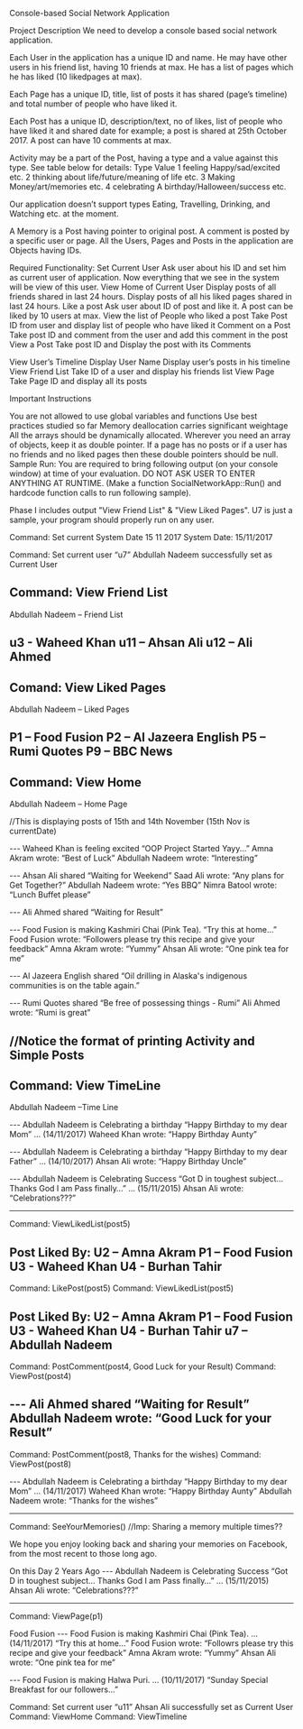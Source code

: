 Console-based Social Network Application




Project Description
We need to develop a console based social network application. 

Each User in the application has a unique ID and name. He may have other users in his friend list, having 10 friends at max. He has a list of pages which he has liked (10 likedpages at max). 

Each Page has a unique ID, title, list of posts it has shared (page’s timeline) and total number of people who have liked it. 

Each Post has a unique ID, description/text, no of likes, list of people who have liked it and shared date for example; a post is shared at 25th October 2017. A post can have 10 comments at max. 

Activity may be a part of the Post, having a type and a value against this type. See table below for details:
	Type					Value
1 	feeling   			Happy/sad/excited etc.
2	thinking about	    life/future/meaning of life etc.
3	Making      		Money/art/memories etc.
4	celebrating	A 		birthday/Halloween/success etc.

Our application doesn’t support types Eating, Travelling, Drinking, and Watching etc. at the moment.

A Memory is a Post having pointer to original post.
A comment is posted by a specific user or page. All the Users, Pages and Posts in the application are Objects having IDs.
 
Required Functionality:
Set Current User
	Ask user about his ID and set him as current user of application. Now everything that we see in the system will be view of this user.
View Home of Current User
	Display posts of all friends shared in last 24 hours.
	Display posts of all his liked pages shared in last 24 hours. 
Like a post
	Ask user about ID of post and like it. A post can be liked by 10 users at max.
View the list of People who liked a post
	Take Post ID from user and display list of people who have liked it
Comment on a Post
	Take post ID and comment from the user and add this comment in the post
View a Post
	Take post ID and Display the post with its Comments

View User’s Timeline
	Display User Name
	Display user’s posts in his timeline
View Friend List
	Take ID of a user and display his friends list
View Page
	Take Page ID and display all its posts

Important Instructions

You are not allowed to use global variables and functions
Use best practices studied so far
Memory deallocation carries significant weightage
All the arrays should be dynamically allocated.
Wherever you need an array of objects, keep it as double pointer. If a page has no posts or if a user has no friends and no liked pages then these double pointers should be null.
Sample Run: You are required to bring following output (on your console window) at time of your evaluation. DO NOT ASK USER TO ENTER ANYTHING AT RUNTIME. (Make a function SocialNetworkApp::Run() and hardcode function calls to run following sample).

Phase I includes output "View Friend List" & "View Liked Pages". U7 is just a sample, your program should properly run on any user.

Command:                Set current System Date 15 11 2017
System Date:            15/11/2017

Command:                Set current user “u7”
Abdullah Nadeem successfully set as Current User


Command:                View Friend List
-------------------------------------------------------------------------------------------------------------
Abdullah Nadeem – Friend List

u3 - Waheed Khan
u11 – Ahsan Ali
u12 – Ali Ahmed
---------------------------------------------------------------------------------------------------------------

Comand:                  View Liked Pages
---------------------------------------------------------------------------------------------------------------
Abdullah Nadeem – Liked Pages


P1 – Food Fusion
P2 – Al Jazeera English
P5 – Rumi Quotes
P9 – BBC News
---------------------------------------------------------------------------------------------------------------
Command:                View Home
---------------------------------------------------------------------------------------------------------------
Abdullah Nadeem – Home Page 

//This is displaying posts of 15th and 14th November (15th Nov is currentDate)

--- Waheed Khan is feeling excited
     “OOP Project Started Yayy...”
                                        Amna Akram wrote: “Best of Luck”
                                        Abdullah Nadeem wrote: “Interesting”

--- Ahsan Ali shared “Waiting for Weekend”
                                        Saad Ali wrote: “Any plans for Get Together?”
                                        Abdullah Nadeem wrote: “Yes BBQ”
                                        Nimra Batool wrote: “Lunch Buffet please”

--- Ali Ahmed shared “Waiting for Result”

--- Food Fusion is making Kashmiri Chai (Pink Tea).
     “Try this at home...”
                                        Food Fusion wrote: “Followers please try this recipe and give your feedback”
                                        Amna Akram wrote: “Yummy”
                                        Ahsan Ali wrote: “One pink tea for me”

--- Al Jazeera English shared “Oil drilling in Alaska's indigenous communities is on the table again.”

--- Rumi Quotes shared “Be free of possessing things - Rumi”
                                        Ali Ahmed wrote: “Rumi is great”

//Notice the format of printing Activity and Simple Posts
---------------------------------------------------------------------------------------------------------------
Command:                  View TimeLine
---------------------------------------------------------------------------------------------------------------
Abdullah Nadeem –Time Line

--- Abdullah Nadeem is Celebrating a birthday
     “Happy Birthday to my dear Mom” … (14/11/2017)
                                        Waheed Khan wrote: “Happy Birthday Aunty”

--- Abdullah Nadeem is Celebrating a birthday
     “Happy Birthday to my dear Father” … (14/10/2017)
                                        Ahsan Ali wrote: “Happy Birthday Uncle”

--- Abdullah Nadeem is Celebrating Success
     “Got D in toughest subject… Thanks God I am Pass finally…” … (15/11/2015)
                                        Ahsan Ali wrote: “Celebrations???”

---------------------------------------------------------------------------------------------------------------
Command:                   ViewLikedList(post5)

Post Liked By:
U2 – Amna Akram
P1 – Food Fusion
U3 - Waheed Khan
U4 - Burhan Tahir
---------------------------------------------------------------------------------------------------------------
Command:                   LikePost(post5)
Command:                   ViewLikedList(post5)

Post Liked By:
U2 – Amna Akram
P1 – Food Fusion
U3 - Waheed Khan
U4 - Burhan Tahir
u7 – Abdullah Nadeem
---------------------------------------------------------------------------------------------------------------
Command:                   PostComment(post4, Good Luck for your Result)
Command:                   ViewPost(post4)

--- Ali Ahmed shared “Waiting for Result”
                                        Abdullah Nadeem wrote: “Good Luck for your Result”
---------------------------------------------------------------------------------------------------------------
Command:                   PostComment(post8, Thanks for the wishes)
Command:                   ViewPost(post8)


--- Abdullah Nadeem is Celebrating a birthday
     “Happy Birthday to my dear Mom” … (14/11/2017)
                                        Waheed Khan wrote: “Happy Birthday Aunty”
                                        Abdullah Nadeem wrote: “Thanks for the wishes”

---------------------------------------------------------------------------------------------------------------
Command:                   SeeYourMemories() //Imp: Sharing a memory multiple times??

We hope you enjoy looking back and sharing your memories on Facebook, from the most recent to those long ago.

On this Day
2 Years Ago
--- Abdullah Nadeem is Celebrating Success
     “Got D in toughest subject… Thanks God I am Pass finally…” … (15/11/2015)
                                        Ahsan Ali wrote: “Celebrations???”

---------------------------------------------------------------------------------------------------------------
Command:                   ViewPage(p1)

Food Fusion
--- Food Fusion is making Kashmiri Chai (Pink Tea). … (14/11/2017)
     “Try this at home...”
                                        Food Fusion wrote: “Followrs please try this recipe and give your feedback”
                                        Amna Akram wrote: “Yummy”
                                        Ahsan Ali wrote: “One pink tea for me”

--- Food Fusion is making Halwa Puri. … (10/11/2017)
     “Sunday Special Breakfast for our followers...”

Command:                Set current user “u11”
Ahsan Ali successfully set as Current User
Command: ViewHome
Command: ViewTimeline

